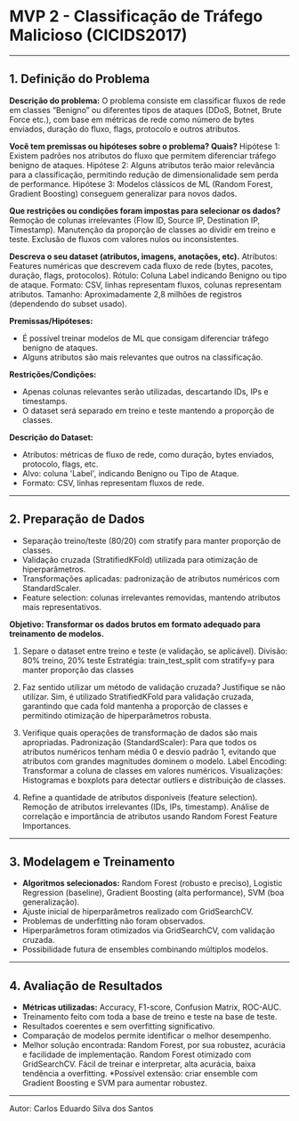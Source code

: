 # MVP 2 - Classificação de Tráfego Malicioso (CICIDS2017)


---

## 1. Definição do Problema

**Descrição do problema:**
O problema consiste em classificar fluxos de rede em classes “Benigno” ou diferentes tipos de ataques (DDoS, Botnet, Brute Force etc.), com base em métricas de rede como número de bytes enviados, duração do fluxo, flags, protocolo e outros atributos.

**Você tem premissas ou hipóteses sobre o problema? Quais?**
Hipótese 1: Existem padrões nos atributos do fluxo que permitem diferenciar tráfego benigno de ataques.
Hipótese 2: Alguns atributos terão maior relevância para a classificação, permitindo redução de dimensionalidade sem perda de performance.
Hipótese 3: Modelos clássicos de ML (Random Forest, Gradient Boosting) conseguem generalizar para novos dados.

**Que restrições ou condições foram impostas para selecionar os dados?**
Remoção de colunas irrelevantes (Flow ID, Source IP, Destination IP, Timestamp).
Manutenção da proporção de classes ao dividir em treino e teste.
Exclusão de fluxos com valores nulos ou inconsistentes.

**Descreva o seu dataset (atributos, imagens, anotações, etc).**
Atributos: Features numéricas que descrevem cada fluxo de rede (bytes, pacotes, duração, flags, protocolos).
Rótulo: Coluna Label indicando Benigno ou tipo de ataque.
Formato: CSV, linhas representam fluxos, colunas representam atributos.
Tamanho: Aproximadamente 2,8 milhões de registros (dependendo do subset usado).


**Premissas/Hipóteses:**

* É possível treinar modelos de ML que consigam diferenciar tráfego benigno de ataques.
* Alguns atributos são mais relevantes que outros na classificação.

**Restrições/Condições:**

* Apenas colunas relevantes serão utilizadas, descartando IDs, IPs e timestamps.
* O dataset será separado em treino e teste mantendo a proporção de classes.

**Descrição do Dataset:**

* Atributos: métricas de fluxo de rede, como duração, bytes enviados, protocolo, flags, etc.
* Alvo: coluna 'Label', indicando Benigno ou Tipo de Ataque.
* Formato: CSV, linhas representam fluxos de rede.

---

## 2. Preparação de Dados

* Separação treino/teste (80/20) com stratify para manter proporção de classes.
* Validação cruzada (StratifiedKFold) utilizada para otimização de hiperparâmetros.
* Transformações aplicadas: padronização de atributos numéricos com StandardScaler.
* Feature selection: colunas irrelevantes removidas, mantendo atributos mais representativos.

**Objetivo: Transformar os dados brutos em formato adequado para treinamento de modelos.**
1. Separe o dataset entre treino e teste (e validação, se aplicável).
Divisão: 80% treino, 20% teste
Estratégia: train_test_split com stratify=y para manter proporção das classes

2. Faz sentido utilizar um método de validação cruzada? Justifique se não utilizar.
Sim, é utilizado StratifiedKFold para validação cruzada, garantindo que cada fold mantenha a proporção de classes e permitindo otimização de hiperparâmetros robusta.

3. Verifique quais operações de transformação de dados são mais apropriadas.
Padronização (StandardScaler): Para que todos os atributos numéricos tenham média 0 e desvio padrão 1, evitando que atributos com grandes magnitudes dominem o modelo.
Label Encoding: Transformar a coluna de classes em valores numéricos.
Visualizações: Histogramas e boxplots para detectar outliers e distribuição de classes.

4. Refine a quantidade de atributos disponíveis (feature selection).
Remoção de atributos irrelevantes (IDs, IPs, timestamp).
Análise de correlação e importância de atributos usando Random Forest Feature Importances.

---

## 3. Modelagem e Treinamento

* **Algoritmos selecionados:** Random Forest (robusto e preciso), Logistic Regression (baseline), Gradient Boosting (alta performance), SVM (boa generalização).
* Ajuste inicial de hiperparâmetros realizado com GridSearchCV.
* Problemas de underfitting não foram observados.
* Hiperparâmetros foram otimizados via GridSearchCV, com validação cruzada.
* Possibilidade futura de ensembles combinando múltiplos modelos.

---

## 4. Avaliação de Resultados

* **Métricas utilizadas:** Accuracy, F1-score, Confusion Matrix, ROC-AUC.
* Treinamento feito com toda a base de treino e teste na base de teste.
* Resultados coerentes e sem overfitting significativo.
* Comparação de modelos permite identificar o melhor desempenho.
* Melhor solução encontrada: Random Forest, por sua robustez, acurácia e facilidade de implementação. Random Forest otimizado com GridSearchCV. Fácil de treinar e interpretar, alta acurácia, baixa tendência a overfitting. *Possível extensão: criar ensemble com Gradient Boosting e SVM para aumentar robustez.

---


Autor: Carlos Eduardo Silva dos Santos
